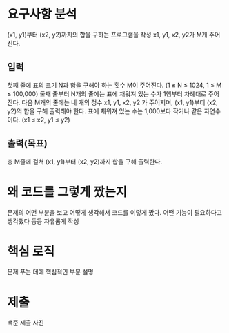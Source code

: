 # 요구사항 분석
(x1, y1)부터 (x2, y2)까지의 합을 구하는 프로그램을 작성
x1, y1, x2, y2가 M개 주어진다.

## 입력
첫째 줄에 표의 크기 N과 합을 구해야 하는 횟수 M이 주어진다.
(1 ≤ N ≤ 1024, 1 ≤ M ≤ 100,000) 둘째 줄부터 N개의 줄에는 표에 채워져 있는 수가 1행부터 차례대로 주어진다.
다음 M개의 줄에는 네 개의 정수 x1, y1, x2, y2 가 주어지며, (x1, y1)부터 (x2, y2)의 합을 구해 출력해야 한다.
표에 채워져 있는 수는 1,000보다 작거나 같은 자연수이다.
(x1 ≤ x2, y1 ≤ y2)

## 출력(목표)
총 M줄에 걸쳐 (x1, y1)부터 (x2, y2)까지 합을 구해 출력한다.

# 왜 코드를 그렇게 짰는지
문제의 어떤 부분을 보고 어떻게 생각해서 코드를 이렇게 짰다.
어떤 기능이 필요하다고 생각했다 등등 자유롭게 작성
# 핵심 로직
문제 푸는 데에 핵심적인 부분 설명
# 제출
백준 제출 사진 